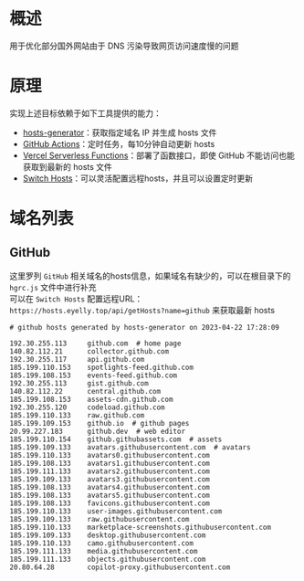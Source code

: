 
# 概述
用于优化部分国外网站由于 DNS 污染导致网页访问速度慢的问题
# 原理
实现上述目标依赖于如下工具提供的能力：
* [hosts-generator](https://github.com/eyelly-wu/hosts-generator)：获取指定域名 IP 并生成 hosts 文件
* [GitHub Actions](https://github.com/features/actions)：定时任务，每10分钟自动更新 hosts
* [Vercel Serverless Functions](https://vercel.com/docs/concepts/functions/serverless-functions)：部署了函数接口，即使 GitHub 不能访问也能获取到最新的 hosts 文件
* [Switch Hosts](https://swh.app/zh)：可以灵活配置远程hosts，并且可以设置定时更新

# 域名列表

## GitHub
这里罗列 `GitHub` 相关域名的hosts信息，如果域名有缺少的，可以在根目录下的 `hgrc.js` 文件中进行补充<br />可以在 `Switch Hosts` 配置远程URL：`https://hosts.eyelly.top/api/getHosts?name=github` 来获取最新 hosts
```text
# github hosts generated by hosts-generator on 2023-04-22 17:28:09

192.30.255.113     github.com  # home page
140.82.112.21      collector.github.com  
192.30.255.117     api.github.com  
185.199.110.153    spotlights-feed.github.com  
185.199.108.153    events-feed.github.com  
192.30.255.113     gist.github.com  
140.82.112.22      central.github.com  
185.199.108.153    assets-cdn.github.com  
192.30.255.120     codeload.github.com  
185.199.110.133    raw.github.com  
185.199.109.153    github.io  # github pages
20.99.227.183      github.dev  # web editor
185.199.110.154    github.githubassets.com  # assets
185.199.109.133    avatars.githubusercontent.com  # avatars
185.199.110.133    avatars0.githubusercontent.com  
185.199.108.133    avatars1.githubusercontent.com  
185.199.111.133    avatars2.githubusercontent.com  
185.199.109.133    avatars3.githubusercontent.com  
185.199.108.133    avatars4.githubusercontent.com  
185.199.108.133    avatars5.githubusercontent.com  
185.199.108.133    favicons.githubusercontent.com  
185.199.110.133    user-images.githubusercontent.com  
185.199.109.133    raw.githubusercontent.com  
185.199.110.133    marketplace-screenshots.githubusercontent.com  
185.199.109.133    desktop.githubusercontent.com  
185.199.110.133    camo.githubusercontent.com  
185.199.111.133    media.githubusercontent.com  
185.199.111.133    objects.githubusercontent.com  
20.80.64.28        copilot-proxy.githubusercontent.com  
```
